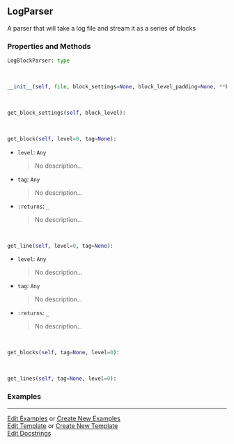 ## <a id="McUtils.Scaffolding.Logging.LogParser">LogParser</a>
A parser that will take a log file and stream it as a series of blocks

### Properties and Methods
```python
LogBlockParser: type
```
<a id="McUtils.Scaffolding.Logging.LogParser.__init__" class="docs-object-method">&nbsp;</a>
```python
__init__(self, file, block_settings=None, block_level_padding=None, **kwargs): 
```

<a id="McUtils.Scaffolding.Logging.LogParser.get_block_settings" class="docs-object-method">&nbsp;</a>
```python
get_block_settings(self, block_level): 
```

<a id="McUtils.Scaffolding.Logging.LogParser.get_block" class="docs-object-method">&nbsp;</a>
```python
get_block(self, level=0, tag=None): 
```

- `level`: `Any`
    >No description...
- `tag`: `Any`
    >No description...
- `:returns`: `_`
    >No description...

<a id="McUtils.Scaffolding.Logging.LogParser.get_line" class="docs-object-method">&nbsp;</a>
```python
get_line(self, level=0, tag=None): 
```

- `level`: `Any`
    >No description...
- `tag`: `Any`
    >No description...
- `:returns`: `_`
    >No description...

<a id="McUtils.Scaffolding.Logging.LogParser.get_blocks" class="docs-object-method">&nbsp;</a>
```python
get_blocks(self, tag=None, level=0): 
```

<a id="McUtils.Scaffolding.Logging.LogParser.get_lines" class="docs-object-method">&nbsp;</a>
```python
get_lines(self, tag=None, level=0): 
```

### Examples




___

[Edit Examples](https://github.com/McCoyGroup/McUtils/edit/edit/ci/examples/ci/docs/McUtils/Scaffolding/Logging/LogParser.md) or 
[Create New Examples](https://github.com/McCoyGroup/McUtils/new/edit/?filename=ci/examples/ci/docs/McUtils/Scaffolding/Logging/LogParser.md) <br/>
[Edit Template](https://github.com/McCoyGroup/McUtils/edit/edit/ci/docs/ci/docs/McUtils/Scaffolding/Logging/LogParser.md) or 
[Create New Template](https://github.com/McCoyGroup/McUtils/new/edit/?filename=ci/docs/templates/ci/docs/McUtils/Scaffolding/Logging/LogParser.md) <br/>
[Edit Docstrings](https://github.com/McCoyGroup/McUtils/edit/edit/McUtils/Scaffolding/Logging.py?message=Update%20Docs)
